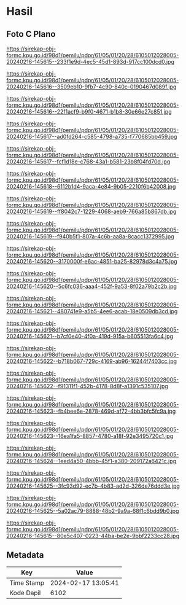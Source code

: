 # Hasil

## Foto C Plano

https://sirekap-obj-formc.kpu.go.id/98d1/pemilu/pdpr/61/05/01/20/28/6105012028005-20240216-145615--233f1e9d-4ec5-45d1-893d-917cc100dcd0.jpg

https://sirekap-obj-formc.kpu.go.id/98d1/pemilu/pdpr/61/05/01/20/28/6105012028005-20240216-145616--3509eb10-9fb7-4c90-840c-0190467d089f.jpg

https://sirekap-obj-formc.kpu.go.id/98d1/pemilu/pdpr/61/05/01/20/28/6105012028005-20240216-145616--22f1acf9-b9f0-4671-b1b8-30e66e27c851.jpg

https://sirekap-obj-formc.kpu.go.id/98d1/pemilu/pdpr/61/05/01/20/28/6105012028005-20240216-145617--ad0fd264-c585-4798-a735-f770685bb459.jpg

https://sirekap-obj-formc.kpu.go.id/98d1/pemilu/pdpr/61/05/01/20/28/6105012028005-20240216-145617--fcf1d18e-c768-43a1-b581-23b8f04fd70d.jpg

https://sirekap-obj-formc.kpu.go.id/98d1/pemilu/pdpr/61/05/01/20/28/6105012028005-20240216-145618--6112b1d4-9aca-4e84-9b05-2210f6b42008.jpg

https://sirekap-obj-formc.kpu.go.id/98d1/pemilu/pdpr/61/05/01/20/28/6105012028005-20240216-145619--ff8042c7-1229-4068-aeb9-766a85b867db.jpg

https://sirekap-obj-formc.kpu.go.id/98d1/pemilu/pdpr/61/05/01/20/28/6105012028005-20240216-145619--f940b5f1-807a-4c6b-aa8a-8cacc1372995.jpg

https://sirekap-obj-formc.kpu.go.id/98d1/pemilu/pdpr/61/05/01/20/28/6105012028005-20240216-145620--3170000f-e6ac-4851-ba25-82978d3c4a75.jpg

https://sirekap-obj-formc.kpu.go.id/98d1/pemilu/pdpr/61/05/01/20/28/6105012028005-20240216-145620--5c6fc036-aaa4-452f-9a53-8f02a79b2c2b.jpg

https://sirekap-obj-formc.kpu.go.id/98d1/pemilu/pdpr/61/05/01/20/28/6105012028005-20240216-145621--480741e9-a5b5-4ee6-acab-18e0509db3cd.jpg

https://sirekap-obj-formc.kpu.go.id/98d1/pemilu/pdpr/61/05/01/20/28/6105012028005-20240216-145621--b7cf0e40-4f0a-419d-915a-b605513fa6c4.jpg

https://sirekap-obj-formc.kpu.go.id/98d1/pemilu/pdpr/61/05/01/20/28/6105012028005-20240216-145622--b718b067-729c-4169-ab96-16244f7403cc.jpg

https://sirekap-obj-formc.kpu.go.id/98d1/pemilu/pdpr/61/05/01/20/28/6105012028005-20240216-145622--f91311f1-452b-4178-8d8f-a1391c535107.jpg

https://sirekap-obj-formc.kpu.go.id/98d1/pemilu/pdpr/61/05/01/20/28/6105012028005-20240216-145623--fb4bee6e-2878-469d-af72-4bb3bfc5fc9a.jpg

https://sirekap-obj-formc.kpu.go.id/98d1/pemilu/pdpr/61/05/01/20/28/6105012028005-20240216-145623--16ea1fa5-8857-4780-a18f-92e3495720c1.jpg

https://sirekap-obj-formc.kpu.go.id/98d1/pemilu/pdpr/61/05/01/20/28/6105012028005-20240216-145624--1eed4a50-4bbb-45f1-a380-209172a6421c.jpg

https://sirekap-obj-formc.kpu.go.id/98d1/pemilu/pdpr/61/05/01/20/28/6105012028005-20240216-145625--3fc93d92-ec7b-4b83-ad2d-326de76ddd3e.jpg

https://sirekap-obj-formc.kpu.go.id/98d1/pemilu/pdpr/61/05/01/20/28/6105012028005-20240216-145625--5a02ac79-8888-48b2-9a9a-68f1c6bdd9b0.jpg

https://sirekap-obj-formc.kpu.go.id/98d1/pemilu/pdpr/61/05/01/20/28/6105012028005-20240216-145615--80e5c407-0223-44ba-be2e-9bbf2233cc28.jpg


## Metadata

| Key        | Value               |
| ---------- | ------------------- |
| Time Stamp | 2024-02-17 13:05:41 |
| Kode Dapil | 6102                |




